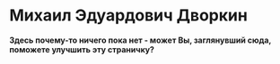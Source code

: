 <!--?title Михаил Эдуардович Дворкин -->

# Михаил Эдуардович Дворкин

**Здесь почему-то ничего пока нет - может Вы, заглянувший сюда, поможете улучшить эту страничку?**
